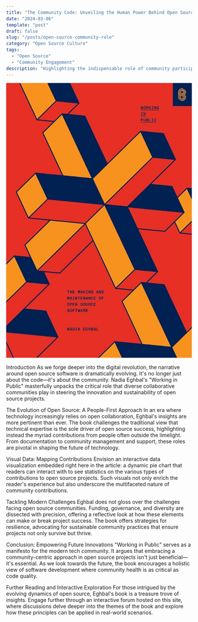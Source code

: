 ```yaml
---
title: "The Community Code: Unveiling the Human Power Behind Open Source Innovation"
date: "2024-03-06"
template: "post"
draft: false
slug: "/posts/open-source-community-role"
category: "Open Source Culture"
tags:
  - "Open Source"
  - "Community Engagement"
description: "Highlighting the indispensable role of community participation in the growth of open source projects."
---
```


![Description or Alt text](./media/notebook.jpg)

Introduction
As we forge deeper into the digital revolution, the narrative around open source software is dramatically evolving. It's no longer just about the code—it's about the community. Nadia Eghbal's "Working in Public" masterfully unpacks the critical role that diverse collaborative communities play in steering the innovation and sustainability of open source projects.

The Evolution of Open Source: A People-First Approach
In an era where technology increasingly relies on open collaboration, Eghbal's insights are more pertinent than ever. The book challenges the traditional view that technical expertise is the sole driver of open source success, highlighting instead the myriad contributions from people often outside the limelight. From documentation to community management and support, these roles are pivotal in shaping the future of technology.

Visual Data: Mapping Contributions
Envision an interactive data visualization embedded right here in the article: a dynamic pie chart that readers can interact with to see statistics on the various types of contributions to open source projects. Such visuals not only enrich the reader's experience but also underscore the multifaceted nature of community contributions.

Tackling Modern Challenges
Eghbal does not gloss over the challenges facing open source communities. Funding, governance, and diversity are dissected with precision, offering a reflective look at how these elements can make or break project success. The book offers strategies for resilience, advocating for sustainable community practices that ensure projects not only survive but thrive.

Conclusion: Empowering Future Innovations
"Working in Public" serves as a manifesto for the modern tech community. It argues that embracing a community-centric approach in open source projects isn't just beneficial—it's essential. As we look towards the future, the book encourages a holistic view of software development where community health is as critical as code quality.

Further Reading and Interactive Exploration
For those intrigued by the evolving dynamics of open source, Eghbal's book is a treasure trove of insights. Engage further through an interactive forum hosted on this site, where discussions delve deeper into the themes of the book and explore how these principles can be applied in real-world scenarios.
